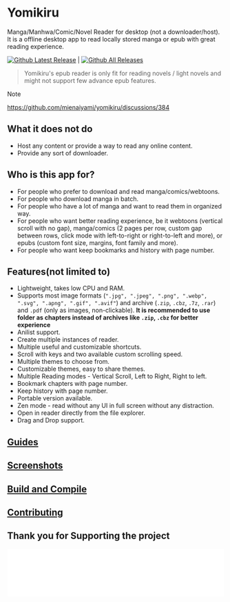 # Yomikiru

Manga/Manhwa/Comic/Novel Reader for desktop (not a downloader/host).
It is a offline desktop app to read locally stored manga or epub with great reading experience.

[![Github Latest Release](https://img.shields.io/github/v/tag/mienaiyami/yomikiru?label=release&style=flat-square&logo=github)](https://github.com/mienaiyami/yomikiru/releases/latest) |
[![Github All Releases](https://img.shields.io/github/downloads/mienaiyami/yomikiru/total.svg?style=flat-square&logo=github)](https://github.com/mienaiyami/yomikiru/releases)

> Yomikiru's epub reader is only fit for reading novels / light novels and might not support few advance epub features.

> [!NOTE]  
> https://github.com/mienaiyami/yomikiru/discussions/384

## What it does not do

- Host any content or provide a way to read any online content.
- Provide any sort of downloader.

## Who is this app for?

- For people who prefer to download and read manga/comics/webtoons.
- For people who download manga in batch.
- For people who have a lot of manga and want to read them in organized way.
- For people who want better reading experience, be it webtoons (vertical scroll with no gap), manga/comics (2 pages per row, custom gap between rows, click mode with left-to-right or right-to-left and more), or epubs (custom font size, margins, font family and more).
- For people who want keep bookmarks and history with page number.

## Features(not limited to)

- Lightweight, takes low CPU and RAM.
- Supports most image formats (`".jpg", ".jpeg", ".png", ".webp", ".svg", ".apng", ".gif", ".avif"`) and archive (`.zip`, `.cbz`, `.7z`, `.rar`) and `.pdf`  (only as images, non-clickable). **It is recommended to use folder as chapters instead of archives like `.zip`, `.cbz` for better experience**
- Anilist support.
- Create multiple instances of reader.
- Multiple useful and customizable shortcuts.
- Scroll with keys and two available custom scrolling speed.
- Multiple themes to choose from.
- Customizable themes, easy to share themes.
- Multiple Reading modes - Vertical Scroll, Left to Right, Right to left.
- Bookmark chapters with page number.
- Keep history with page number.
- Portable version available.
- Zen mode - read without any UI in full screen without any distraction.
- Open in reader directly from the file explorer.
- Drag and Drop support.

## [Guides](docs/GUIDE.md)

## [Screenshots](docs/SCREENSHOTS.md)

## [Build and Compile](docs/build.md)

## [Contributing](docs/contribute.md)

## Thank you for Supporting the project

![info](https://github.com/mienaiyami/mienaiyami/blob/main/metrics.plugin.people.repository.svg)
